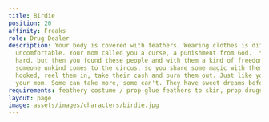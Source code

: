 ```yaml
---
title: Birdie
position: 20
affinity: Freaks
role: Drug Dealer
description: Your body is covered with feathers. Wearing clothes is difficult and
  uncomfortable. Your mom called you a curse, a punishment from God.  Your life was
  hard, but then you found these people and with them a kind of freedom. Sometimes
  someone unkind comes to the circus, so you share some magic with them, get them
  hooked, reel them in, take their cash and burn them out. Just like you did with
  your mom. Some can take more, some can't. They have sweet dreams before they go.
requirements: feathery costume / prop-glue feathers to skin, prop drugs to sell
layout: page
image: assets/images/characters/birdie.jpg
---
```


